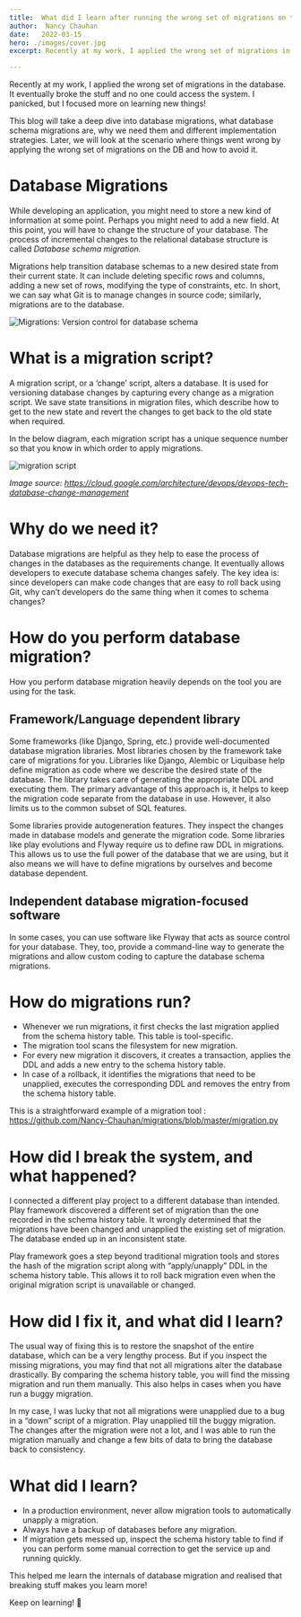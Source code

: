 ```yaml
---
title:  What did I learn after running the wrong set of migrations on the database?
author:  Nancy Chauhan
date:   2022-03-15
hero: ./images/cover.jpg
excerpt: Recently at my work, I applied the wrong set of migrations in the database. It eventually broke the stuff and no one could access the system. I panicked, but I focused more on learning new things!

---
```


Recently at my work, I applied the wrong set of migrations in the database. It eventually broke the stuff and no one could access the system. I panicked, but I focused more on learning new things!

This blog will take a deep dive into database migrations, what database schema migrations are, why we need them and different implementation strategies. Later, we will look at the scenario where things went wrong by applying the wrong set of migrations on the DB and how to avoid it.

# Database Migrations

While developing an application, you might need to store a new kind of information at some point. Perhaps you might need to add a new field. At this point, you will have to change the structure of your database. The process of incremental changes to the relational database structure is called *Database schema migration.*

Migrations help transition database schemas to a new desired state from their current state. It can include deleting specific rows and columns, adding a new set of rows, modifying the type of constraints, etc.
In short, we can say what Git is to manage changes in source code; similarly, migrations are to the database.

![Migrations: Version control for database schema](https://miro.medium.com/max/1400/1*BZLhlhNiYtzHLUyiTIfJsA.png)

# What is a migration script?

A migration script, or a ‘change’ script, alters a database. It is used for versioning database changes by capturing every change as a migration script. We save state transitions in migration files, which describe how to get to the new state and revert the changes to get back to the old state when required.

In the below diagram, each migration script has a unique sequence number so that you know in which order 
to apply migrations.

![migration script](https://miro.medium.com/max/1400/0*79qEwXY9Yw0xSCbd.png)

*Image source: https://cloud.google.com/architecture/devops/devops-tech-database-change-management*

# Why do we need it?

Database migrations are helpful as they help to ease the process of changes in the databases as the requirements change. It eventually allows developers to execute database schema changes safely. The key idea is: since developers can make code changes that are easy to roll back using Git, why can’t developers do the same thing when it comes to schema changes?

# How do you perform database migration?

How you perform database migration heavily depends on the tool you are using for the task.

## Framework/Language dependent library

Some frameworks (like Django, Spring, etc.) provide well-documented database migration libraries. Most libraries chosen by the framework take care of migrations for you. Libraries like Django, Alembic or Liquibase help define migration as code where we describe the desired state of the database. The library takes care of generating the appropriate DDL and executing them. The primary advantage of this approach is, it helps to keep the migration code separate from the database in use. However, it also limits us to the common subset of SQL features.

Some libraries provide autogeneration features. They inspect the changes made in database models and generate the migration code. Some libraries like play evolutions and Flyway require us to define raw DDL in migrations. This allows us to use the full power of the database that we are using, but it also means we will have to define migrations by ourselves and become database dependent.

##  Independent database migration-focused software
In some cases, you can use software like Flyway that acts as source control for your database. They, too, provide a command-line way to generate the migrations and allow custom coding to capture the database schema migrations.

# How do migrations run?

- Whenever we run migrations, it first checks the last migration applied from the schema history table. This table is tool-specific.
- The migration tool scans the filesystem for new migration.
- For every new migration it discovers, it creates a transaction, applies the DDL and adds a new entry to the schema history table.
- In case of a rollback, it identifies the migrations that need to be unapplied, executes the corresponding DDL and removes the entry from the schema history table.
  
This is a straightforward example of a migration tool :
https://github.com/Nancy-Chauhan/migrations/blob/master/migration.py

# How did I break the system, and what happened?

I connected a different play project to a different database than intended. Play framework discovered a different set of migration than the one recorded in the schema history table. It wrongly determined that the migrations have been changed and unapplied the existing set of migration. The database ended up in an inconsistent state.

Play framework goes a step beyond traditional migration tools and stores the hash of the migration script along with “apply/unapply” DDL in the schema history table. This allows it to roll back migration even when the original migration script is unavailable or changed.

# How did I fix it, and what did I learn?

The usual way of fixing this is to restore the snapshot of the entire database, which can be a very lengthy process. But if you inspect the missing migrations, you may find that not all migrations alter the database drastically. By comparing the schema history table, you will find the missing migration and run them manually. This also helps in cases when you have run a buggy migration.

In my case, I was lucky that not all migrations were unapplied due to a bug in a “down” script of a migration. Play unapplied till the buggy migration. The changes after the migration were not a lot, and I was able to run the migration manually and change a few bits of data to bring the database back to consistency.

# What did I learn?

- In a production environment, never allow migration tools to automatically unapply a migration.
- Always have a backup of databases before any migration.
- If migration gets messed up, inspect the schema history table to find if you can perform some manual correction to get the service up and running quickly.


This helped me learn the internals of database migration and realised that breaking stuff makes you learn more!

Keep on learning! 💜
